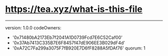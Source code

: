 # https://tea.xyz/what-is-this-file
---
version: 1.0.0
codeOwners:
  - '0x71480bA2173Eb7f2041A1D0739Fcd7E6C52Caf00'
  - '0x37Ab7413C335B7E6F8457f47dE906EE3B029dF4d'
  - '0xA72C7Fa299a3075F7fB920E7D6fF8288A5fDAf76'
quorum: 1
